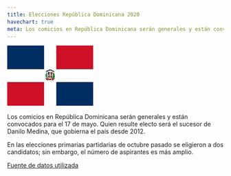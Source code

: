 ```yaml
---
title: Elecciones República Dominicana 2020
havechart: true
meta: Los comicios en República Dominicana serán generales y están convocados para el 17 de mayo. Quien resulte electo será el sucesor de Danilo Medina (...)
---
```


![bandera-dominicana](/images/dominicana.jpg)

<p>
Los comicios en República Dominicana serán generales y están convocados para el 17 de mayo. Quien resulte electo será el sucesor de Danilo Medina, que gobierna el país desde 2012.

En las elecciones primarias partidarias de octubre pasado se eligieron a dos candidatos; sin embargo, el número de aspirantes es más amplio.

</p>

[Fuente de datos utilizada ](https://www.telemundo47.com/historias-destacadas/estudio-jovenes-definirian-comicios-dominicanos-en-2020/166500/)

<div style=" max-width: 350px;">
<canvas id="myChart" width="100" height="100"></canvas>

</div>

<script>
var ctx = document.getElementById('myChart').getContext('2d');
var myChart = new Chart(ctx, {
    type: 'pie',
    data: {
        labels: ['Votantes disp', 'Población total'],
        datasets: [{
            data: [7340868,11088647 ],
            backgroundColor: [
                'yellow',
                'blue',
                
            ],
            pointHoverRadius: 5,
         pointHoverBackgroundColor: 'black'
          
        }],
       
    },
    options: {
        legend: {
            display: true,
            labels: {
                fontColor: 'black',
                padding	: 86
            }
        },


         tooltips: {
            callbacks: {
                labelColor: function(tooltipItem, chart) {
                    return {
                        borderColor: 'black',
                        backgroundColor: 'rgb(255, 0, 0)'
                    };
                },
                labelTextColor: function(tooltipItem, chart) {
                    return 'white';
                }
            }
        }
    }
    

});
</script>
